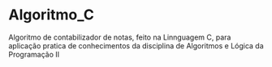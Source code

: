 # Algoritmo_C

Algoritmo de contabilizador de notas, feito na Linnguagem C, para aplicação pratica de conhecimentos da disciplina de Algoritmos e Lógica da Programação II
